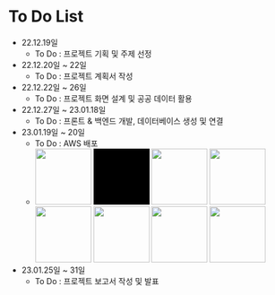 # To Do List
+ 22.12.19일
    + To Do : 프로젝트 기획 및 주제 선정
+ 22.12.20일 ~ 22일
    + To Do : 프로젝트 계획서 작성
+ 22.12.22일 ~ 26일
    + To Do : 프로젝트 화면 설계 및 공공 데이터 활용
+ 22.12.27일 ~ 23.01.18일
    + To Do : 프론트 & 백엔드 개발, 데이터베이스 생성 및 연결
+ 23.01.19일 ~ 20일
    + To Do : AWS 배포
    + <img src="gif/메인화면.gif" width="100" height="100"> <img src="gif/회원가입.gif" width="100" height="100"> <img src="gif/로그인.gif" width="100" height="100"> <img src="gif/대여소.gif" width="100" height="100"> <img src="gif/코스-확인.gif" width="100" height="100"> <img src="gif/코스-만들기.gif" width="100" height="100"> <img src="gif/포럼.gif" width="100" height="100"> <img src="gif/sns로그인.gif" width="100" height="100"> 
+ 23.01.25일 ~ 31일
    + To Do : 프로젝트 보고서 작성 및 발표